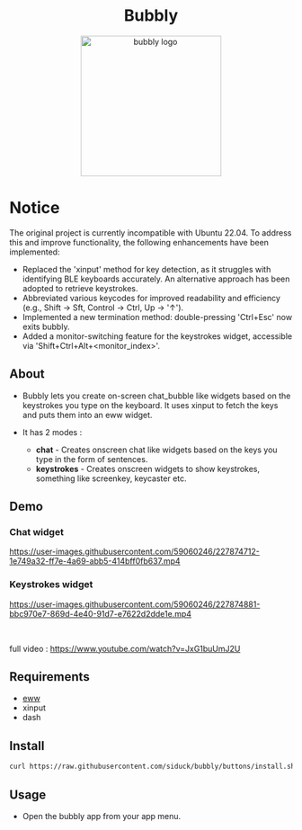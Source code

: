 <div align="center">
 
# Bubbly

 <img src="https://user-images.githubusercontent.com/59060246/219005943-7ae41569-6a29-4585-8dfd-f8016dcf8fd4.svg" width="250" alt="bubbly logo">
 
</div>

# Notice
The original project is currently incompatible with Ubuntu 22.04. To address this and improve functionality, the following enhancements have been implemented:
- Replaced the 'xinput' method for key detection, as it struggles with identifying BLE keyboards accurately. An alternative approach has been adopted to retrieve keystrokes.
- Abbreviated various keycodes for improved readability and efficiency (e.g., Shift -> Sft, Control -> Ctrl, Up -> '↑').
- Implemented a new termination method: double-pressing 'Ctrl+Esc' now exits bubbly.
- Added a monitor-switching feature for the keystrokes widget, accessible via 'Shift+Ctrl+Alt+<monitor_index>'.

## About 

- Bubbly lets you create on-screen chat_bubble like widgets based on the keystrokes you type on the keyboard. It uses xinput to fetch the keys and puts them into an eww widget.

- It has 2 modes :
  - **chat** - Creates onscreen chat like widgets based on the keys you type in the form of sentences.
  - **keystrokes** - Creates onscreen widgets to show keystrokes, something like screenkey, keycaster etc.

## Demo 

### Chat widget

https://user-images.githubusercontent.com/59060246/227874712-1e749a32-ff7e-4a69-abb5-414bff0fb637.mp4

### Keystrokes widget 

https://user-images.githubusercontent.com/59060246/227874881-bbc970e7-869d-4e40-91d7-e7622d2dde1e.mp4

<br/>

full video : https://www.youtube.com/watch?v=JxG1buUmJ2U


## Requirements 

- [eww](https://github.com/elkowar/eww)
- xinput
- dash

## Install

```zsh
curl https://raw.githubusercontent.com/siduck/bubbly/buttons/install.sh | sh
```

## Usage

- Open the bubbly app from your app menu.
